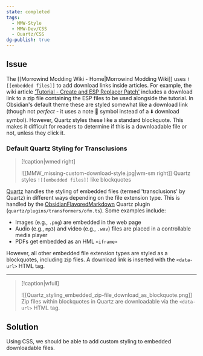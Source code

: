 ```yaml
---
state: completed
tags:
  - MMW-Style
  - MMW-Dev/CSS
  - Quartz/CSS
dg-publish: true
---
```

## Issue

The [[Morrowind Modding Wiki - Home|Morrowind Modding Wiki]] uses `![[embedded files]]` to add download links inside articles. For example, the wiki article ['Tutorial - Create and ESP Replacer Patch'](https://morrowind-modding.github.io/Guides/Patches/Tutorial---Create-an-ESP-Replacer-Patch) includes a download link to a zip file containing the ESP files to be used alongside the tutorial. In Obsidian's default theme these are styled somewhat like a download link (though not _perfect_ - it uses a note 📄 symbol instead of a ⬇️ download symbol). However, Quartz styles these like a standard blockquote. This makes it difficult for readers to determine if this is a downloadable file or not, unless they click it.

### Default Quartz Styling for Transclusions

> [!caption|wmed right]
> 
> ![[MMW_missing-custom-download-style.jpg|wm-sm right]]
> Quartz styles `![[embedded files]]` like blockquotes

[Quartz](https://quartz.jzhao.xyz/) handles the styling of embedded files (termed 'transclusions' by Quartz) in different ways depending on the file extension type. This is handled by the [ObsidianFlavoredMarkdown](https://quartz.jzhao.xyz/plugins/ObsidianFlavoredMarkdown) Quartz plugin (`quartz/plugins/transformers/ofm.ts`). Some examples include:
- Images (e.g., `.png`) are embedded in the web page
- Audio (e.g., `mp3`) and video (e.g., `.wav`) files are placed in a controllable media player
- PDFs get embedded as an HML `<iframe>`

However, all other embedded file extension types are styled as a blockquotes, including zip files. A download link is inserted with the `<data-url>` HTML tag.

---

> [!caption|wfull]
> 
> ![[Quartz_styling_embedded_zip-file_download_as_blockquote.png]]
> Zip files within blockquotes in Quartz are downloadable via the `<data-url>` HTML tag.

## Solution

Using CSS, we should be able to add custom styling to embedded downloadable files.
